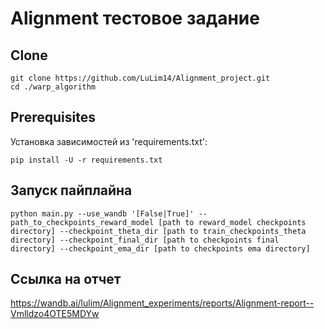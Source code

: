 # Alignment тестовое задание

## Clone
```
git clone https://github.com/LuLim14/Alignment_project.git
cd ./warp_algorithm
```

## Prerequisites

Установка зависимостей из 'requirements.txt':
```
pip install -U -r requirements.txt
```

## Запуск пайплайна
```
python main.py --use_wandb '[False|True]' --path_to_checkpoints_reward_model [path to reward_model checkpoints directory] --checkpoint_theta_dir [path to train_checkpoints_theta directory] --checkpoint_final_dir [path to checkpoints final directory] --checkpoint_ema_dir [path to checkpoints ema directory]
```

## Ссылка на отчет

https://wandb.ai/lulim/Alignment_experiments/reports/Alignment-report--Vmlldzo4OTE5MDYw
